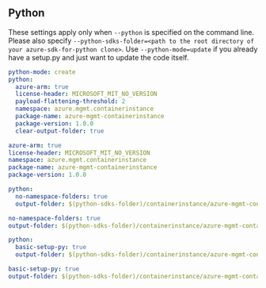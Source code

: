 ## Python

These settings apply only when `--python` is specified on the command line.
Please also specify `--python-sdks-folder=<path to the root directory of your azure-sdk-for-python clone>`.
Use `--python-mode=update` if you already have a setup.py and just want to update the code itself.

``` yaml $(python) && !$(track2)
python-mode: create
python:
  azure-arm: true
  license-header: MICROSOFT_MIT_NO_VERSION
  payload-flattening-threshold: 2
  namespace: azure.mgmt.containerinstance
  package-name: azure-mgmt-containerinstance
  package-version: 1.0.0
  clear-output-folder: true
```

``` yaml $(python) && $(track2)
azure-arm: true
license-header: MICROSOFT_MIT_NO_VERSION
namespace: azure.mgmt.containerinstance
package-name: azure-mgmt-containerinstance
package-version: 1.0.0
```

``` yaml $(python) && $(python-mode) == 'update' && !$(track2)
python:
  no-namespace-folders: true
  output-folder: $(python-sdks-folder)/containerinstance/azure-mgmt-containerinstance/azure/mgmt/containerinstance
```

``` yaml $(python) && $(python-mode) == 'update' && $(track2)
no-namespace-folders: true
output-folder: $(python-sdks-folder)/containerinstance/azure-mgmt-containerinstance/azure/mgmt/containerinstance
```

``` yaml $(python) && $(python-mode) == 'create' && !$(track2)
python:
  basic-setup-py: true
  output-folder: $(python-sdks-folder)/containerinstance/azure-mgmt-containerinstance
```

``` yaml $(python) && $(python-mode) == 'create' && $(track2)
basic-setup-py: true
output-folder: $(python-sdks-folder)/containerinstance/azure-mgmt-containerinstance
```
